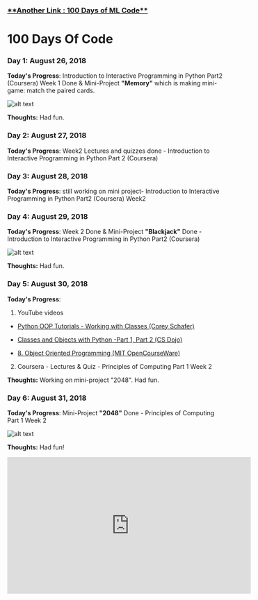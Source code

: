 <h3><a href = "https://positive235.github.io/100-DAYS-OF-ML/">**Another Link : 100 Days of ML Code**</a></h3>

# 100 Days Of Code

### Day 1: August 26, 2018 

**Today's Progress**: Introduction to Interactive Programming in Python Part2 (Coursera) Week 1 Done & Mini-Project **"Memory"** which is making mini-game: match the paired cards.

![alt text](https://raw.githubusercontent.com/positive235/100-DAYS-OF-CODE/master/memory.png)

**Thoughts:** Had fun.

### Day 2: August 27, 2018  

**Today's Progress**: Week2 Lectures and quizzes done - Introduction to Interactive Programming in Python Part 2 (Coursera)

### Day 3: August 28, 2018

**Today's Progress**: still working on mini project- Introduction to Interactive Programming in Python Part2 (Coursera) Week2

### Day 4: August 29, 2018

**Today's Progress**: Week 2 Done & Mini-Project **"Blackjack"** Done - Introduction to Interactive Programming in Python Part2 (Coursera)

![alt text](https://raw.githubusercontent.com/positive235/100-DAYS-OF-CODE/master/blackjack.png)

**Thoughts:** Had fun.

### Day 5: August 30, 2018

**Today's Progress**:

1. YouTube videos  
- <a href = "https://www.youtube.com/playlist?list=PL-osiE80TeTsqhIuOqKhwlXsIBIdSeYtc">Python OOP Tutorials - Working with Classes (Corey Schafer)</a>
  
- <a href = "https://www.youtube.com/watch?v=wfcWRAxRVBA">Classes and Objects with Python -Part 1, Part 2 (CS Dojo)</a>
  
- <a href = "https://www.youtube.com/watch?v=-DP1i2ZU9gk">8. Object Oriented Programming (MIT OpenCourseWare)</a>

2. Coursera - Lectures & Quiz - Principles of Computing Part 1 Week 2 

**Thoughts:** Working on mini-project "2048". Had fun.

### Day 6: August 31, 2018

**Today's Progress**:  Mini-Project **"2048"** Done - Principles of Computing Part 1 Week 2

![alt text](https://raw.githubusercontent.com/positive235/100-DAYS-OF-CODE/master/2048.png)

**Thoughts:** Had fun!

<iframe width="560" height="315" src="https://www.youtube.com/embed/SpRo-gYcevM?ecver=1" frameborder="0" allow="autoplay; encrypted-media" allowfullscreen>dfkmsdf</iframe>



